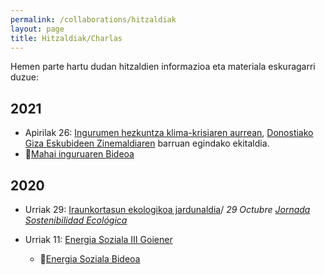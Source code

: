 ```yaml
---
permalink: /collaborations/hitzaldiak
layout: page
title: Hitzaldiak/Charlas
---
```

Hemen parte hartu dudan hitzaldien informazioa eta materiala eskuragarri duzue:

## 2021
- Apirilak 26: [Ingurumen hezkuntza klima-krisiaren aurrean](https://www.donostia.eus/ataria/documents/9836197/0/III_AZOKAREN_PROGRAMA.pdf/1454dfa8-c0ea-db1b-341d-a2693736568d?t=1619169201892), [Donostiako Giza Eskubideen Zinemaldiaren](https://www.zinemaetagizaeskubideak.eus/2021/) barruan egindako ekitaldia.
 - 🎦[Mahai inguruaren Bideoa](https://www.youtube.com/watch?v=6MCk7HegC2E)


## 2020
- Urriak 29: [Iraunkortasun ekologikoa jardunaldia](https://www.hegoa.ehu.eus/articles/text/jornada_sostenibilidad_ecologica)/ *29 Octubre [Jornada Sostenibilidad Ecológica](https://www.hegoa.ehu.eus/articles/text/jornada_sostenibilidad_ecologica)*

- Urriak 11: [Energia Soziala III Goiener](https://www.goiener.com/eu/ekitaldia/energia-soziala-iii-jardunaldia-online/)
  - 🎦[Energia Soziala Bideoa](https://www.youtube.com/watch?v=ZibDUze7nUQ&list=PLVpPoN2R0DOoNOEVSr16MmlMz-LGJxwVm&index=5)


